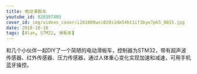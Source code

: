 ```yaml
---
title: 电动滑板车
youtube_id: 928107493
cover_id: img/videos_cover/i181009wsi028s1dm54bt1if3byx7pk5_0015.jpg
date: 2018-10-10
tags: [Alan, STM32, 滑板车]
---
```


和几个小伙伴一起DIY了一个简陋的电动滑板车，控制器为STM32，带有超声波传感器、红外传感器、压力传感器，通过人体重心变化实现加速和减速，可用手机蓝牙操控。


